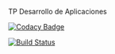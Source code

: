 TP Desarrollo de Aplicaciones

[![Codacy Badge](https://api.codacy.com/project/badge/Grade/d070eef2c19f4eb29b4f3dafca93b6c3)](https://www.codacy.com/app/mauroeportillo/desapp-groupf-backend?utm_source=github.com&amp;utm_medium=referral&amp;utm_content=meportillo/desapp-groupf-backend&amp;utm_campaign=Badge_Grade)


[![Build Status](https://travis-ci.org/meportillo/desapp-groupf-backend.svg?branch=master)](https://travis-ci.org/meportillo/desapp-groupf-backend)
